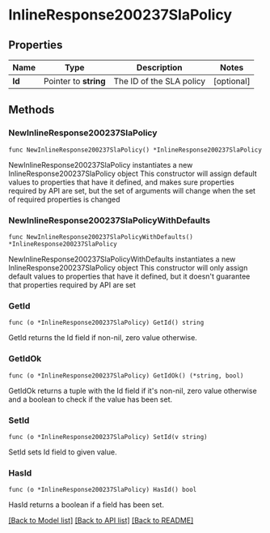 # InlineResponse200237SlaPolicy

## Properties

Name | Type | Description | Notes
------------ | ------------- | ------------- | -------------
**Id** | Pointer to **string** | The ID of the SLA policy | [optional] 

## Methods

### NewInlineResponse200237SlaPolicy

`func NewInlineResponse200237SlaPolicy() *InlineResponse200237SlaPolicy`

NewInlineResponse200237SlaPolicy instantiates a new InlineResponse200237SlaPolicy object
This constructor will assign default values to properties that have it defined,
and makes sure properties required by API are set, but the set of arguments
will change when the set of required properties is changed

### NewInlineResponse200237SlaPolicyWithDefaults

`func NewInlineResponse200237SlaPolicyWithDefaults() *InlineResponse200237SlaPolicy`

NewInlineResponse200237SlaPolicyWithDefaults instantiates a new InlineResponse200237SlaPolicy object
This constructor will only assign default values to properties that have it defined,
but it doesn't guarantee that properties required by API are set

### GetId

`func (o *InlineResponse200237SlaPolicy) GetId() string`

GetId returns the Id field if non-nil, zero value otherwise.

### GetIdOk

`func (o *InlineResponse200237SlaPolicy) GetIdOk() (*string, bool)`

GetIdOk returns a tuple with the Id field if it's non-nil, zero value otherwise
and a boolean to check if the value has been set.

### SetId

`func (o *InlineResponse200237SlaPolicy) SetId(v string)`

SetId sets Id field to given value.

### HasId

`func (o *InlineResponse200237SlaPolicy) HasId() bool`

HasId returns a boolean if a field has been set.


[[Back to Model list]](../README.md#documentation-for-models) [[Back to API list]](../README.md#documentation-for-api-endpoints) [[Back to README]](../README.md)



